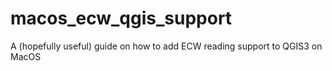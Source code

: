 # macos_ecw_qgis_support
A (hopefully useful) guide on how to add ECW reading support to QGIS3 on MacOS
